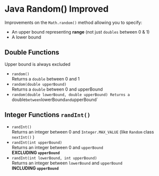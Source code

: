 # Java Random() Improved
Improvements on the `Math.random()` method allowing you to specify:
- An upper bound representing **range** (not just `doubles` between 0 & 1)
- A lower bound

## Double Functions
Upper bound is always excluded
- `random()`  
Returns a `double` between 0 and 1
- `random(double upperBound)`  
Returns a `double` between 0 and upperBound
- `random(double lowerBound, double upperBound)
Returns a `double` between `lowerBound` and `upperBound`

## Integer Functions  `randInt()`
- `randInt()`  
Returns an integer between 0 and `Integer.MAX_VALUE` (like `Random` class `nextInt()` )
- `randInt(int upperBound)`  
Returns an integer between 0 and `upperBound`  
**EXCLUDING `upperBound`**
- `randInt(int lowerBound, int upperBound)`  
Returns an integer between `lowerBound` and `upperBound`  
**INCLUDING `upperBound`**
